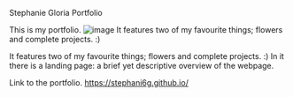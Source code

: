 Stephanie Gloria Portfolio

This is my portfolio. 
![image](https://github.com/user-attachments/assets/78b47b99-87c6-422b-a05a-c8ebf3de4abf)
It features two of my favourite things; flowers and complete projects. :) 





It features two of my favourite things; flowers and complete projects. :) 
 In it there is a landing page: a brief yet descriptive overview of the webpage. 

Link to the portfolio. 
https://stephani6g.github.io/
